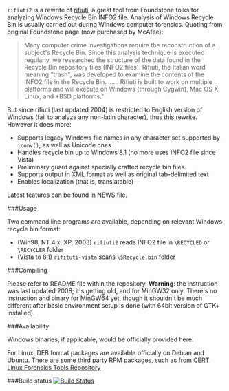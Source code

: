 `rifiuti2` is a rewrite of [rifiuti](https://web.archive.org/web/20101121070625/http://www.foundstone.com/us/resources/proddesc/rifiuti.htm), a great tool from Foundstone folks for analyzing Windows Recycle Bin INFO2 file. Analysis of Windows Recycle Bin is usually carried out during Windows computer forensics. Quoting from original Foundstone page (now purchased by McAfee):

> Many computer crime investigations require the reconstruction of a subject's Recycle Bin. Since this analysis technique is executed regularly, we researched the structure of the data found in the Recycle Bin repository files (INFO2 files). Rifiuti, the Italian word meaning "trash", was developed to examine the contents of the INFO2 file in the Recycle Bin. ...... Rifiuti is built to work on multiple platforms and will execute on Windows (through Cygwin), Mac OS X, Linux, and *BSD platforms."

But since rifiuti (last updated 2004) is restricted to English version of Windows (fail to analyze any non-latin character), thus this rewrite. However it does more:

* Supports legacy Windows file names in any character set supported by `iconv()`, as well as Unicode ones
* Handles recycle bin up to Windows 8.1 (no more uses INFO2 file since Vista)
* Preliminary guard against specially crafted recycle bin files
* Supports output in XML format as well as original tab-delimited text
* Enables localization (that is, translatable)

Latest features can be found in NEWS file.

###Usage

Two command line programs are available, depending on relevant Windows recycle bin format:
* (Win98, NT 4.x, XP, 2003) `rifiuti2` reads INFO2 file in `\RECYCLED` or `\RECYCLER` folder
* (Vista to 8.1) `rifituti-vista` scans `\$Recycle.bin` folder

###Compiling

Please refer to README file within the repository. **Warning**: the instruction was last updated 2008; it's getting old, and for MinGW32 only. There's no instruction and binary for MinGW64 yet, though it shouldn't be much different after basic environment setup is done (with 64bit version of GTK+ installed).

###Availability

Windows binaries, if applicable, would be officially provided here.

For Linux, DEB format packages are available officially on Debian and Ubuntu. There are some third party RPM packages, such as from [CERT Linux Forensics Tools Repository](https://forensics.cert.org/)

###Build status
[![Build Status](https://travis-ci.org/abelcheung/rifiuti2.svg)](https://travis-ci.org/abelcheung/rifiuti2)
